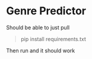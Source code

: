 # Genre Predictor

Should be able to just pull
> pip install requirements.txt

Then run and it should work
